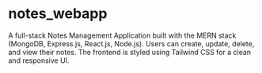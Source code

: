 # notes_webapp
A full-stack Notes Management Application built with the MERN stack (MongoDB, Express.js, React.js, Node.js). Users can create, update, delete, and view their notes. The frontend is styled using Tailwind CSS for a clean and responsive UI.
